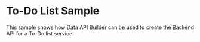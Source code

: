 # To-Do List Sample

This sample shows how Data API Builder can be used to create the Backend API for a To-Do list service. 
